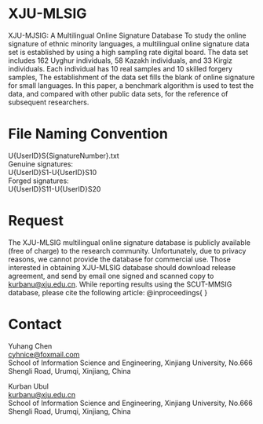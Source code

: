 # XJU-MLSIG
XJU-MJSIG: A Multilingual Online Signature Database
To study the online signature of ethnic minority languages, a multilingual online signature data set is established by using a high sampling rate digital board. The data set includes 162 Uyghur individuals, 58 Kazakh individuals, and 33 Kirgiz individuals. Each individual has 10 real samples and 10 skilled forgery samples, The establishment of the data set fills the blank of online signature for small languages. In this paper, a benchmark algorithm is used to test the data, and compared with other public data sets, for the reference of subsequent researchers. 
# File Naming Convention
U{UserID}S{SignatureNumber}.txt  
Genuine signatures:  
U{UserID}S1-U{UserID}S10  
Forged signatures:  
U{UserID}S11-U{UserID}S20  

# Request
The XJU-MLSIG multilingual online signature database is publicly available (free of charge) to the research community.
Unfortunately, due to privacy reasons, we cannot provide the database for commercial use.
Those interested in obtaining XJU-MLSIG database should download release agreement, and send by email one signed and scanned copy to kurbanu@xju.edu.cn.
While reporting results using the SCUT-MMSIG database, please cite the following article:
@inproceedings{
}
# Contact
Yuhang Chen  
cyhnice@foxmail.com  
School of Information Science and Engineering, Xinjiang University, No.666 Shengli Road, Urumqi, Xinjiang, China   
  
Kurban Ubul  
kurbanu@xju.edu.cn  
School of Information Science and Engineering, Xinjiang University, No.666 Shengli Road, Urumqi, Xinjiang, China  
